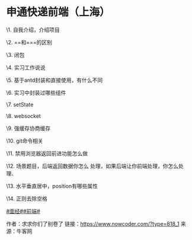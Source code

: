 # 申通快递前端（上海）

\1. 自我介绍，介绍项目

\2. ==和===的区别

\3. 闭包

\4. 实习工作说说

\5. 基于antd封装和直接使用，有什么不同

\6. 实习中封装过哪些组件

\7. setState

\8. websocket

\9. 强缓存协商缓存

\10. git命令相关

\11. 禁用浏览器返回前进功能怎么做

\12. 场景题目，后端返回数据你怎么 处理，如果后端让你前端处理，你怎么处理、

\13. 水平垂直居中，position有哪些属性

\14. 正则去除空格



[#面经#]()[#前端#]()



作者：求求你们了别卷了
链接：https://www.nowcoder.com/?type=818_1
来源：牛客网